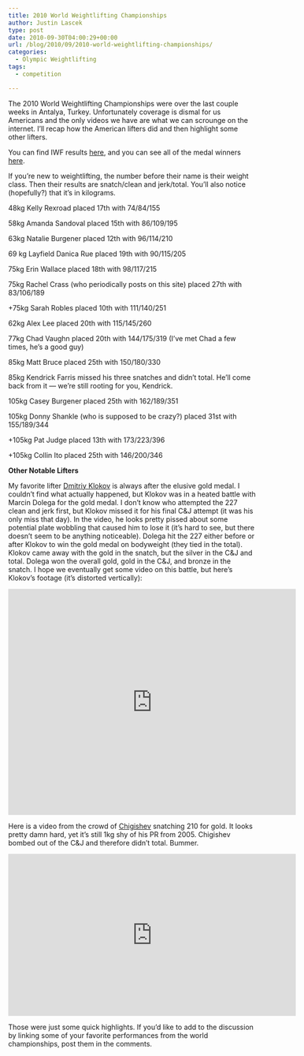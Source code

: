 ```yaml
---
title: 2010 World Weightlifting Championships
author: Justin Lascek
type: post
date: 2010-09-30T04:00:29+00:00
url: /blog/2010/09/2010-world-weightlifting-championships/
categories:
  - Olympic Weightlifting
tags:
  - competition

---
```

The 2010 World Weightlifting Championships were over the last couple weeks in Antalya, Turkey. Unfortunately coverage is dismal for us Americans and the only videos we have are what we can scrounge on the internet. I&#8217;ll recap how the American lifters did and then highlight some other lifters.
  
You can find IWF results [here][1], and you can see all of the medal winners [here][2].
  
If you&#8217;re new to weightlifting, the number before their name is their weight class. Then their results are snatch/clean and jerk/total. You&#8217;ll also notice (hopefully?) that it&#8217;s in kilograms.
  

  
48kg Kelly Rexroad placed 17th with 74/84/155
  
58kg Amanda Sandoval placed 15th with 86/109/195
  
63kg Natalie Burgener placed 12th with 96/114/210
  
69 kg Layfield Danica Rue placed 19th with 90/115/205
  
75kg Erin Wallace placed 18th with 98/117/215
  
75kg Rachel Crass (who periodically posts on this site) placed 27th with 83/106/189
  
+75kg Sarah Robles placed 10th with 111/140/251
  

  
62kg Alex Lee placed 20th with 115/145/260
  
77kg Chad Vaughn placed 20th with 144/175/319 (I&#8217;ve met Chad a few times, he&#8217;s a good guy)
  
85kg Matt Bruce placed 25th with 150/180/330
  
85kg Kendrick Farris missed his three snatches and didn&#8217;t total. He&#8217;ll come back from it &#8212; we&#8217;re still rooting for you, Kendrick.
  
105kg Casey Burgener placed 25th with 162/189/351
  
105kg Donny Shankle (who is supposed to be crazy?) placed 31st with 155/189/344
  
+105kg Pat Judge placed 13th with 173/223/396
  
+105kg Collin Ito placed 25th with 146/200/346
  

  
**Other Notable Lifters**
  
My favorite lifter [Dmitriy Klokov][3] is always after the elusive gold medal. I couldn&#8217;t find what actually happened, but Klokov was in a heated battle with Marcin Dolega for the gold medal. I don&#8217;t know who attempted the 227 clean and jerk first, but Klokov missed it for his final C&J attempt (it was his only miss that day). In the video, he looks pretty pissed about some potential plate wobbling that caused him to lose it (it&#8217;s hard to see, but there doesn&#8217;t seem to be anything noticeable). Dolega hit the 227 either before or after Klokov to win the gold medal on bodyweight (they tied in the total). Klokov came away with the gold in the snatch, but the silver in the C&J and total. Dolega won the overall gold, gold in the C&J, and bronze in the snatch. I hope we eventually get some video on this battle, but here&#8217;s Klokov&#8217;s footage (it&#8217;s distorted vertically):
  

  
<iframe width="584" height="458.95529411765" src="https://www.dailymotion.com/embed/video/xeza59" style="border:0;" allowfullscreen></iframe>
  

  
Here is a video from the crowd of [Chigishev][4] snatching 210 for gold. It looks pretty damn hard, yet it&#8217;s still 1kg shy of his PR from 2005. Chigishev bombed out of the C&J and therefore didn&#8217;t total. Bummer.
  

  
<span class="embed-youtube" style="text-align:center; display: block;"><iframe class='youtube-player' type='text/html' width='584' height='329' src='https://www.youtube.com/embed/2w-hoNTAQlM?version=3&#038;rel=1&#038;fs=1&#038;autohide=2&#038;showsearch=0&#038;showinfo=1&#038;iv_load_policy=1&#038;wmode=transparent' allowfullscreen='true' style='border:0;'></iframe></span>
  

  
Those were just some quick highlights. If you&#8217;d like to add to the discussion by linking some of your favorite performances from the world championships, post them in the comments.

 [1]: http://www.iwf.net/results/results_results.php?placecod=116
 [2]: http://en.wikipedia.org/wiki/2010_World_Weightlifting_Championships
 [3]: http://users.telenet.be/tom.goegebuer/images/Santa%20Domingo06/SD%20Beach1.jpg
 [4]: http://www.owresource.com/multimedia/images/chigishev/chigishev03wc3.jpg
